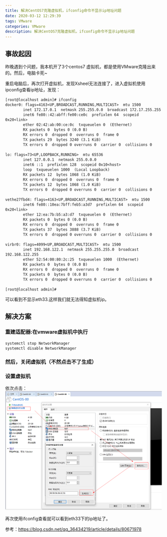 ```yaml
---
title: 解决CentOS7克隆虚拟机，ifconfig命令不显示ip地址问题
date: 2020-03-12 12:29:39
tags: VMware
categories: VMware
description: 解决CentOS7克隆虚拟机，ifconfig命令不显示ip地址问题
---
```


## 事故起因

昨晚遇到个问题，我本机开了3个centos7 虚拟机，都是使用VMware克隆出来的。然后，电脑卡死~

重启电脑后，再次打开虚拟机，发现Xsheel无法连接了，进入虚拟机使用ipconfig查看ip地址，发现：
```
[root@localhost admin]# ifconfig
docker0: flags=4163<UP,BROADCAST,RUNNING,MULTICAST>  mtu 1500
        inet 172.17.0.1  netmask 255.255.0.0  broadcast 172.17.255.255
        inet6 fe80::42:abff:fe00:ce0c  prefixlen 64  scopeid 0x20<link>
        ether 02:42:ab:00:ce:0c  txqueuelen 0  (Ethernet)
        RX packets 0  bytes 0 (0.0 B)
        RX errors 0  dropped 0  overruns 0  frame 0
        TX packets 29  bytes 3240 (3.1 KiB)
        TX errors 0  dropped 0 overruns 0  carrier 0  collisions 0

lo: flags=73<UP,LOOPBACK,RUNNING>  mtu 65536
        inet 127.0.0.1  netmask 255.0.0.0
        inet6 ::1  prefixlen 128  scopeid 0x10<host>
        loop  txqueuelen 1000  (Local Loopback)
        RX packets 12  bytes 1068 (1.0 KiB)
        RX errors 0  dropped 0  overruns 0  frame 0
        TX packets 12  bytes 1068 (1.0 KiB)
        TX errors 0  dropped 0 overruns 0  carrier 0  collisions 0

vethe27fbd4: flags=4163<UP,BROADCAST,RUNNING,MULTICAST>  mtu 1500
        inet6 fe80::10ea:7bff:feb5:a3d7  prefixlen 64  scopeid 0x20<link>
        ether 12:ea:7b:b5:a3:d7  txqueuelen 0  (Ethernet)
        RX packets 0  bytes 0 (0.0 B)
        RX errors 0  dropped 0  overruns 0  frame 0
        TX packets 37  bytes 3888 (3.7 KiB)
        TX errors 0  dropped 0 overruns 0  carrier 0  collisions 0

virbr0: flags=4099<UP,BROADCAST,MULTICAST>  mtu 1500
        inet 192.168.122.1  netmask 255.255.255.0  broadcast 192.168.122.255
        ether 52:54:00:80:2c:25  txqueuelen 1000  (Ethernet)
        RX packets 0  bytes 0 (0.0 B)
        RX errors 0  dropped 0  overruns 0  frame 0
        TX packets 0  bytes 0 (0.0 B)
        TX errors 0  dropped 0 overruns 0  carrier 0  collisions 0

[root@localhost admin]# 
```

可以看到不显示eth33.这样我们就无法得知虚拟机ip。

## 解决方案

### 重建适配器:在vmware虚拟机中执行
```
systemctl stop NetworkManager
systemctl disable NetworkManager
```
### 然后，关闭虚拟机（不然点击不了生成）
### 设置虚拟机

依次点击：
![setting.png](/images/vmware/setting.png)

再次使用ifconfig查看就可以看到eth33下的ip地址了。


参考：https://blog.csdn.net/qq_36434219/article/details/80671978